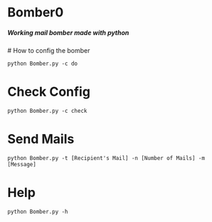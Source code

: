
<h1>Bomber0</h1>
<h5>Working mail bomber made with python</h5>
# How to config the bomber

```
python Bomber.py -c do
```
# Check Config

```
python Bomber.py -c check
```
# Send Mails

```
python Bomber.py -t [Recipient's Mail] -n [Number of Mails] -m [Message]
```
# Help

```
python Bomber.py -h
```
